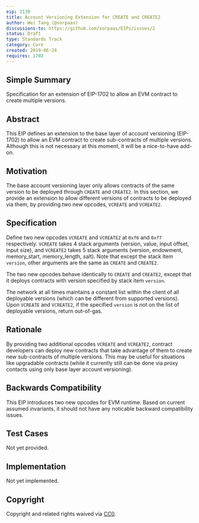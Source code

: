 ```yaml
---
eip: 2139
title: Account Versioning Extension for CREATE and CREATE2
author: Wei Tang (@sorpaas)
discussions-to: https://github.com/sorpaas/EIPs/issues/2
status: Draft
type: Standards Track
category: Core
created: 2019-06-24
requires: 1702
---
```


## Simple Summary

Specification for an extension of EIP-1702 to allow an EVM contract to
create multiple versions.

## Abstract

This EIP defines an extension to the base layer of account versioning
(EIP-1702) to allow an EVM contract to create sub-contracts of
multiple versions. Although this is not necessary at this moment, it
will be a nice-to-have add-on.

## Motivation

The base account versioning layer only allows contracts of the same
version to be deployed through `CREATE` and `CREATE2`. In this
section, we provide an extension to allow different versions of
contracts to be deployed via them, by providing two new opcodes,
`VCREATE` and `VCREATE2`.

## Specification

Define two new opcodes `VCREATE` and `VCREATE2` at `0xf6` and `0xf7`
respectively. `VCREATE` takes 4 stack arguments (version, value, input
offset, input size), and `VCREATE2` takes 5 stack arguments (version,
endowment, memory_start, memory_length, salt). Note that except the
stack item `version`, other arguments are the same as `CREATE` and
`CREATE2`.

The two new opcodes behave identically to `CREATE` and `CREATE2`,
except that it deploys contracts with version specified by stack item
`version`.

The network at all times maintains a constant list within the client
of all deployable versions (which can be different from supported
versions). Upon `VCREATE` and `VCREATE2`, if the specified `version`
is not on the list of deployable versions, return out-of-gas.

## Rationale

By providing two additional opcodes `VCREATE` and `VCREATE2`, contract
developers can deploy new contracts that take advantage of them to
create new sub-contracts of multiple versions. This may be useful for
situations like upgradable contracts (while it currently still can be
done via proxy contacts using only base layer account versioning).

## Backwards Compatibility

This EIP introduces two new opcodes for EVM runtime. Based on current
assumed invariants, it should not have any noticable backward
compatibility issues.

## Test Cases

Not yet provided.

## Implementation

Not yet implemented.

## Copyright
Copyright and related rights waived via [CC0](https://creativecommons.org/publicdomain/zero/1.0/).
